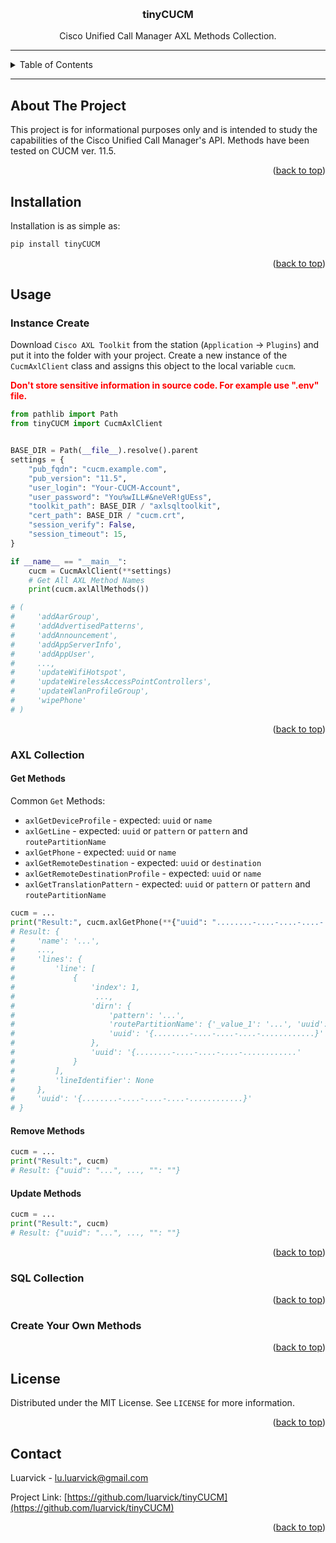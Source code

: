 <a name="readme-top"></a>

<!-- PROJECT NAME -->
<br />
<div align="center">
  <h3 align="center">tinyCUCM</h3>
  <p align="center">Cisco Unified Call Manager AXL Methods Collection.</p>
</div>

---

<!-- TABLE OF CONTENTS -->
<details>
    <summary>Table of Contents</summary>
    <ol>
        <li><a href="#about-the-project">About The Project</a></li>
        <li><a href="#installation">Installation</a></li>
        <li>
            <a href="#usage">Usage</a>
            <ul>
                <li><a href="#instance-create">Instance Create</a></li>
                <li><a href="#axl-collection">AXL Collection</a></li>
                <ul>
                    <li><a href="#get-methods">Get Methods</a></li>
                    <li><a href="#remove-methods">Remove Methods</a></li>
                    <li><a href="#update-methods">Update Methods</a></li>
                </ul>
                <li><a href="#sql-collection">SQL Collection</a></li>
                <li><a href="#create-yor-own-methods">Create Your Own Methods</a></li>
            </ul>
        </li>
        <li><a href="#license">License</a></li>
        <li><a href="#contact">Contact</a></li>
    </ol>
</details>

---

<!-- ABOUT THE PROJECT -->
## About The Project

This project is for informational purposes only and is intended to study the capabilities of the Cisco Unified Call Manager's API. 
Methods have been tested on CUCM ver. 11.5.

<p align="right">(<a href="#readme-top">back to top</a>)</p>



<!-- INSTALLATION -->
## Installation

Installation is as simple as:

   ```sh
   pip install tinyCUCM
   ```

<p align="right">(<a href="#readme-top">back to top</a>)</p>



<!-- USAGE EXAMPLES -->
## Usage



### Instance Create

Download `Cisco AXL Toolkit` from the station (`Application` -> `Plugins`) and put it into the folder with your project.
Create a new instance of the `CucmAxlClient` class and assigns this object to the local variable `cucm`.

<span style="color:#ff0000">**Don't store sensitive information in source code. For example use ".env" file.**</span>

```python
from pathlib import Path
from tinyCUCM import CucmAxlClient


BASE_DIR = Path(__file__).resolve().parent
settings = {
    "pub_fqdn": "cucm.example.com",
    "pub_version": "11.5",
    "user_login": "Your-CUCM-Account",
    "user_password": "You%wILL#&neVeR!gUEss",
    "toolkit_path": BASE_DIR / "axlsqltoolkit",
    "cert_path": BASE_DIR / "cucm.crt",
    "session_verify": False,
    "session_timeout": 15,
}

if __name__ == "__main__":
    cucm = CucmAxlClient(**settings)
    # Get All AXL Method Names
    print(cucm.axlAllMethods())

# (
#     'addAarGroup', 
#     'addAdvertisedPatterns', 
#     'addAnnouncement', 
#     'addAppServerInfo', 
#     'addAppUser', 
#     ...,
#     'updateWifiHotspot', 
#     'updateWirelessAccessPointControllers', 
#     'updateWlanProfileGroup', 
#     'wipePhone'
# )
```

<p align="right">(<a href="#readme-top">back to top</a>)</p>


### AXL Collection

#### Get Methods

Common `Get` Methods:
* `axlGetDeviceProfile` -  expected: `uuid` or `name`
* `axlGetLine` - expected: `uuid` or `pattern` or `pattern` and `routePartitionName`
* `axlGetPhone` - expected: `uuid` or `name`
* `axlGetRemoteDestination` - expected: `uuid` or `destination`
* `axlGetRemoteDestinationProfile` - expected: `uuid` or `name`
* `axlGetTranslationPattern` - expected: `uuid` or `pattern` or `pattern` and `routePartitionName`

```python
cucm = ...
print("Result:", cucm.axlGetPhone(**{"uuid": "........-....-....-....-............"}))
# Result: {
#     'name': '...',
#     ...,  
#     'lines': {
#         'line': [
#             {
#                 'index': 1,
#                  ...,
#                 'dirn': {
#                     'pattern': '...',
#                     'routePartitionName': {'_value_1': '...', 'uuid': '{........-....-....-....-............}'},
#                     'uuid': '{........-....-....-....-............}'
#                 },
#                 'uuid': '{........-....-....-....-............'
#             }
#         ], 
#         'lineIdentifier': None
#     }, 
#     'uuid': '{........-....-....-....-............}'
# }
```

#### Remove Methods

```python
cucm = ...
print("Result:", cucm)
# Result: {"uuid": "...", ..., "": ""} 
```

#### Update Methods

```python
cucm = ...
print("Result:", cucm)
# Result: {"uuid": "...", ..., "": ""} 
```

<p align="right">(<a href="#readme-top">back to top</a>)</p>


### SQL Collection

<p align="right">(<a href="#readme-top">back to top</a>)</p>


### Create Your Own Methods

<p align="right">(<a href="#readme-top">back to top</a>)</p>



<!-- LICENSE -->
## License

Distributed under the MIT License. See `LICENSE` for more information.

<p align="right">(<a href="#readme-top">back to top</a>)</p>



<!-- CONTACT -->
## Contact

Luarvick - lu.luarvick@gmail.com

Project Link: [https://github.com/luarvick/tinyCUCM](https://github.com/luarvick/tinyCUCM)

<p align="right">(<a href="#readme-top">back to top</a>)</p>
